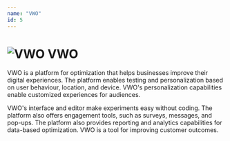 ```yaml
---
name: "VWO"
id: 5
---
```


# ![VWO](/images/tools/vwo.png) VWO

VWO is a platform for optimization that helps businesses improve their digital experiences. The platform enables testing and personalization based on user behaviour, location, and device. VWO's personalization capabilities enable customized experiences for audiences.

VWO's interface and editor make experiments easy without coding. The platform also offers engagement tools, such as surveys, messages, and pop-ups. The platform also provides reporting and analytics capabilities for data-based optimization. VWO is a tool for improving customer outcomes.
